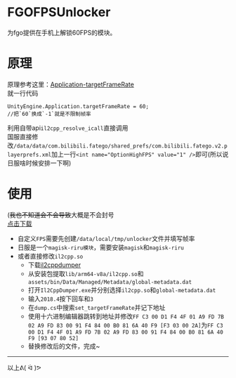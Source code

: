 # FGOFPSUnlocker 
为fgo提供在手机上解锁60FPS的模块。
# 原理
原理参考这里：[Application-targetFrameRate](https://docs.unity3d.com/ScriptReference/Application-targetFrameRate.html)  
就一行代码
```Csharp
UnityEngine.Application.targetFrameRate = 60;
//把`60`换成`-1`就是不限制帧率
```
利用自带api`il2cpp_resolve_icall`直接调用  
国服直接修改`/data/data/com.bilibili.fatego/shared_prefs/com.bilibili.fatego.v2.playerprefs.xml`加上一行`<int name="OptionHighFPS" value="1" />`即可(所以说日服啥时候安排一下啊)

# 使用
(~~我也不知道会不会导致~~大概是不会封号  
[点击下载](https://github.com/nishuoshenme/FGOFPSUnlocker/releases)

- 自定义`FPS`需要先创建`/data/local/tmp/unlocker`文件并填写帧率
- 日服是一个`magisk-riru模块`，需要安装`magisk`和`magisk-riru`
- 或者直接修改`il2cpp.so`
	- 下载[il2cppdumper](https://github.com/Perfare/Il2CppDumper/releases)
	- 从安装包提取`lib/arm64-v8a/il2cpp.so`和`assets/bin/Data/Managed/Metadata/global-metadata.dat`
	- 打开`Il2CppDumper.exe`并分别选择`il2cpp.so`和`global-metadata.dat`
	- 输入`2018.4`按下回车和`3`
	- 在`dump.cs`中搜索`set_targetFrameRate`并记下地址
	- 使用十六进制编辑器跳转到地址并修改`FF C3 00 D1 F4 4F 01 A9 FD 7B 02 A9 FD 83 00 91 F4 84 00 B0 81 6A 40 F9 [F3 03 00 2A]`为`FF C3 00 D1 F4 4F 01 A9 FD 7B 02 A9 FD 83 00 91 F4 84 00 B0 81 6A 40 F9 [93 07 80 52]`
	- 替换修改后的文件，完成~
***
以上ᕕ( ᐛ )ᕗ
